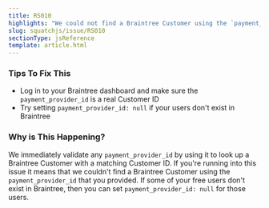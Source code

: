```yaml
---
title: RS010
highlights: "We could not find a Braintree Customer using the `payment_provider_id` you provided: {{paymentProviderId}}. `payment_provider_id` must be a either valid Braintree Customer Id or null."
slug: squatchjs/issue/RS010
sectionType: jsReference
template: article.html
---
```


### Tips To Fix This

 - Log in to your Braintree dashboard and make sure the `payment_provider_id` is a real Customer ID
 - Try setting `payment_provider_id: null` if your users don't exist in Braintree

### Why is This Happening?

We immediately validate any `payment_provider_id` by using it to look up a Braintree Customer with a matching Customer ID. If you're running into
this issue it means that we couldn't find a Braintree Customer using the `payment_provider_id` that you provided. If some of your free users don't exist in Braintree, then you can 
set `payment_provider_id: null` for those users.
